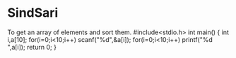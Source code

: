 # SindSari
To get an array of elements and sort them.
#include<stdio.h>
int main()
{
int i,a[10];
for(i=0;i<10;i++)
scanf("%d",&a[i]);
for(i=0;i<10;i++)
printf("%d ",a[i]);
return 0;
}

